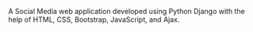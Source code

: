 A Social Media web application developed using Python Django with the help of HTML, CSS, Bootstrap, JavaScript, and Ajax.
